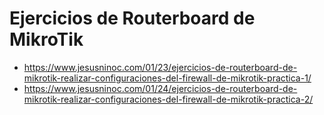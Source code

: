 # Ejercicios de Routerboard de MikroTik
* https://www.jesusninoc.com/01/23/ejercicios-de-routerboard-de-mikrotik-realizar-configuraciones-del-firewall-de-mikrotik-practica-1/
* https://www.jesusninoc.com/01/24/ejercicios-de-routerboard-de-mikrotik-realizar-configuraciones-del-firewall-de-mikrotik-practica-2/
